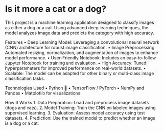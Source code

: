 # Is it more a cat or a dog? 
This project is a machine learning application designed to classify images as either a dog or a cat. Using advanced deep learning techniques, the model analyzes image data and predicts the category with high accuracy.

Features
	•	Deep Learning Model: Leveraging a convolutional neural network (CNN) architecture for robust image classification.
	•	Image Preprocessing: Automated resizing, normalization, and augmentation of images to enhance model performance.
	•	User-Friendly Notebook: Includes an easy-to-follow Jupyter Notebook for training and evaluation.
	•	High Accuracy: Tuned hyperparameters for improved performance on real-world datasets.
	•	Scalable: The model can be adapted for other binary or multi-class image classification tasks.

Technologies Used
	•	Python 🐍
	•	TensorFlow / PyTorch 
	•	NumPy and Pandas
	•	Matplotlib for visualizations

How It Works
	1.	Data Preparation: Load and preprocess image datasets (dogs and cats).
	2.	Model Training: Train the CNN on labeled images using supervised learning.
	3.	Evaluation: Assess model accuracy using test datasets.
	4.	Prediction: Use the trained model to predict whether an image is a dog or a cat.
